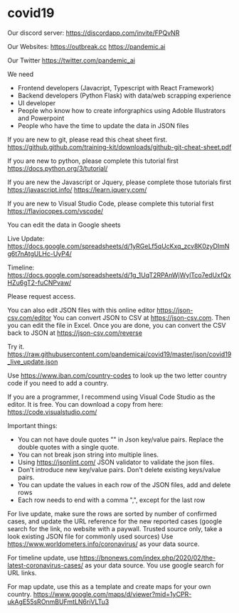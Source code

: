 # covid19

Our discord server:
https://discordapp.com/invite/FPQvNR

Our Websites:
https://outbreak.cc
https://pandemic.ai

Our Twitter
https://twitter.com/pandemic_ai

We need
- Frontend developers (Javacript, Typescript with React Framework)
- Backend developers (Python Flask) with data/web scrapping experience
- UI developer
- People who know how to create inforgraphics using Adoble Illustrators and Powerpoint
- People who have the time to update the data in JSON files

If you are new to git, please read this cheat sheet first.
https://github.github.com/training-kit/downloads/github-git-cheat-sheet.pdf

If you are new to python, please complete this tutorial first
https://docs.python.org/3/tutorial/

If you are new the Javascript or Jquery, please complete those tutorials first
https://javascript.info/
https://learn.jquery.com/

If you are new to Visual Studio Code, please complete this tutorial first
https://flaviocopes.com/vscode/

You can edit the data in Google sheets

Live Update:
https://docs.google.com/spreadsheets/d/1yRGeLf5qUcKxq_zcv8K0zyDImNg6t7nAtgULHc-UyP4/

Timeline:
https://docs.google.com/spreadsheets/d/1g_1UqT2RPAnWjWylTco7edUxfQxHZu6gT2-fuCNPvaw/

Please request access.

You can also edit JSON files with this online editor https://json-csv.com/editor
You can convert JSON to CSV at https://json-csv.com. Then you can edit the file in Excel. Once you are done, you can convert the CSV back to JSON at https://json-csv.com/reverse

Try it.  https://raw.githubusercontent.com/pandemicai/covid19/master/json/covid19_live_update.json

Use https://www.iban.com/country-codes to look up the two letter country code if you need to add a country.

If you are a programmer, I recommend using Visual Code Studio as the editor. It is free. You can download a copy from here:
https://code.visualstudio.com/

Important things:
- You can not have doule quotes "" in Json key/value pairs. Replace the double quotes with a single quote.
- You can not break json string into multiple lines.
- Using https://jsonlint.com/ JSON validator to validate the json files.
- Don't introduce new key/value pairs. Don't delete existing keys/value pairs.
- You can update the values in each row of the JSON files, add and delete rows
- Each row needs to end with a comma ",", except for the last row

For live update, make sure the rows are sorted by number of confirmed cases, and update the URL reference for the new reported cases (google search for the link, no website with a paywall. Trusted source only, take a look existing JSON file for commonly used sources)
Use  https://www.worldometers.info/coronavirus/ as your data source.

For timeline update,  use https://bnonews.com/index.php/2020/02/the-latest-coronavirus-cases/ as your data source. You use google search for URL links.

For map update, use this as a template and create maps for your own country.
https://www.google.com/maps/d/viewer?mid=1yCPR-ukAgE55sROnmBUFmtLN6riVLTu3
